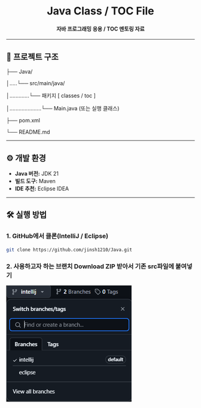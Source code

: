 <h1 align="center">
    Java Class / TOC File
</h1>

<h4 align="center">
    자바 프로그래밍 응용 / TOC 멘토링 자료
</h4>

---

## 📁 프로젝트 구조

├── Java/

│.....└── src/main/java/

│.............└── 패키지 [ classes / toc ]

│.....................└── Main.java (또는 실행 클래스)

├── pom.xml

└── README.md

---

## ⚙️ 개발 환경

- **Java 버전:** JDK 21
- **빌드 도구:** Maven
- **IDE 추천:** Eclipse IDEA

---

## 🛠️ 실행 방법

### 1. GitHub에서 클론(IntelliJ / Eclipse)

```bash
git clone https://github.com/jinsh1210/Java.git
```

### 2. 사용하고자 하는 브랜치 Download ZIP 받아서 기존 src파일에 붙여넣기

![브랜치 화면](\src\main\java\classes\GUI\img\image.png)
